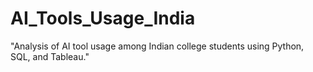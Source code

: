 # AI_Tools_Usage_India
"Analysis of AI tool usage among Indian college students using Python, SQL, and Tableau."
